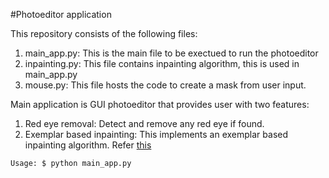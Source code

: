 #Photoeditor application

This repository consists of the following files:
1. main_app.py: This is the main file to be exectued to run the photoeditor
2. inpainting.py: This file contains inpainting algorithm, this is used in main_app.py
3. mouse.py: This file hosts the code to create a mask from user input.

Main application is GUI photoeditor that provides user with two features:
1. Red eye removal: Detect and remove any red eye if found.
2. Exemplar based inpainting: This implements an exemplar based inpainting algorithm. Refer [this](https://www.computer.org/csdl/proceedings/cvpr/2003/1900/02/190020721-abs.html)
```bash
Usage: $ python main_app.py
```